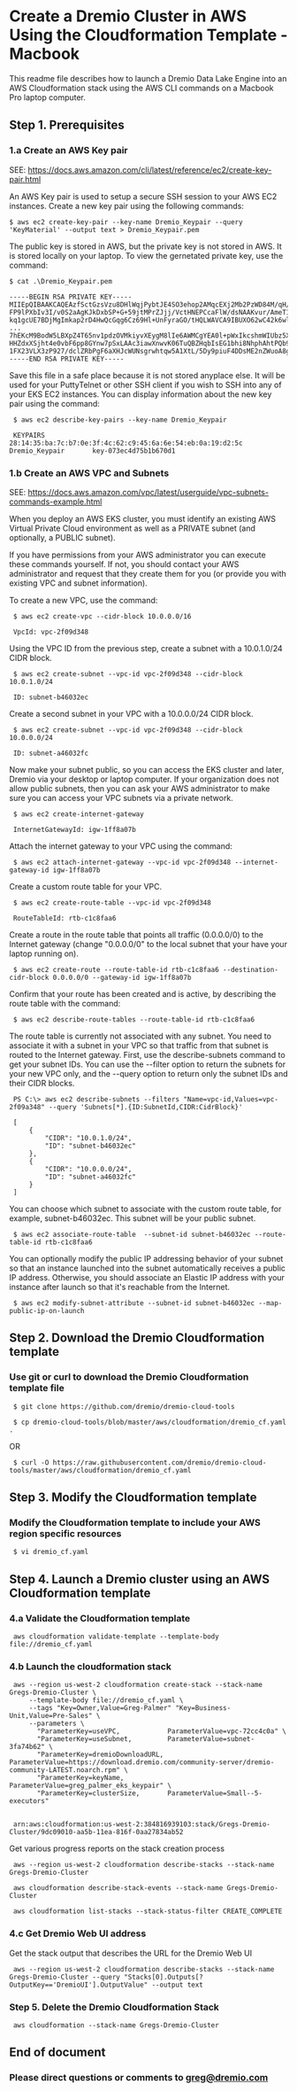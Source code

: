 
# Create a Dremio Cluster in AWS Using the Cloudformation Template - Macbook

This readme file describes how to launch a Dremio Data Lake Engine into an AWS Cloudformation stack using the AWS CLI commands on a Macbook Pro laptop computer.

## Step 1. Prerequisites

### 1.a Create an AWS Key pair

  SEE: https://docs.aws.amazon.com/cli/latest/reference/ec2/create-key-pair.html

  An AWS Key pair is used to setup a secure SSH session to your AWS EC2 instances. Create a new key pair using the following commands:
  
    $ aws ec2 create-key-pair --key-name Dremio_Keypair --query 'KeyMaterial' --output text > Dremio_Keypair.pem

  The public key is stored in AWS, but the private key is not stored in AWS. It is stored locally on your laptop. To view the gernetated private key, use the command:
  
    $ cat .\Dremio_Keypair.pem

    -----BEGIN RSA PRIVATE KEY-----
    MIIEpQIBAAKCAQEAzfSctGzsVzu8DHlWqjPybtJE4SO3ehop2AMqcEXj2Mb2PzWD84M/qH/uxZBM
    FP9lPXbIv3I/v0S2aAgKJkDxbSP+G+59jtMPrZJjj/VctHNEPCcaFlW/dsNAAKvur/AmeT1rZqOa
    kq1gcUE7BDjMgImkap2rD4HwQcGqg6Cz69Hl+UnFyraGO/tHQLWAVCA9IBUXO62wC42k6wlqLpZg
    ...
    7hEKcM9BodW5LBXpZ4T65nv1pdzOVMkiyvXEygM8lIe6AWMCgYEA0l+pWxIkcshmWIUbz5XpdQDq
    HHZdxXSjht4e0vbF6pp8GYnw7pSxLAAc3iawXnwvK06TuQBZHqbIsEG1bhi8NhphAhtPQb9OpiI2
    1FX23VLX3zP927/dclZRbPgF6aXHJcWUNsgrwhtqw5A1XtL/5Dy9piuF4DDsME2nZWuoA8g=
    -----END RSA PRIVATE KEY-----

  Save this file in a safe place because it is not stored anyplace else. It will be used for your PuttyTelnet or other SSH client if you wish to SSH into any of your EKS EC2 instances. You can display information about the new key pair using the command:
  
     $ aws ec2 describe-key-pairs --key-name Dremio_Keypair
	 
     KEYPAIRS        28:14:35:ba:7c:b7:0e:3f:4c:62:c9:45:6a:6e:54:eb:0a:19:d2:5c     Dremio_Keypair       key-073ec4d75b1b670d1

### 1.b Create an AWS VPC and Subnets

SEE: https://docs.aws.amazon.com/vpc/latest/userguide/vpc-subnets-commands-example.html

  When you deploy an AWS EKS cluster, you must identify an existing AWS Virtual Private Cloud environment as well as a PRIVATE subnet (and optionally, a PUBLIC subnet).
  
  If you have permissions from your AWS administrator you can execute these commands yourself. If not, you should contact your AWS administrator and request that they create them for you (or provide you with existing VPC and subnet information).
  
  To create a new VPC, use the command:
  
     $ aws ec2 create-vpc --cidr-block 10.0.0.0/16

     VpcId: vpc-2f09d348
	 
  Using the VPC ID from the previous step, create a subnet with a 10.0.1.0/24 CIDR block.

     $ aws ec2 create-subnet --vpc-id vpc-2f09d348 --cidr-block 10.0.1.0/24

     ID: subnet-b46032ec

  Create a second subnet in your VPC with a 10.0.0.0/24 CIDR block.

     $ aws ec2 create-subnet --vpc-id vpc-2f09d348 --cidr-block 10.0.0.0/24

     ID: subnet-a46032fc
	 
  Now make your subnet public, so you can access the EKS cluster and later, Dremio via your desktop or laptop computer. If your organization does not allow public subnets, then you can ask your AWS administrator to make sure you can access your VPC subnets via a private network.

     $ aws ec2 create-internet-gateway

	 InternetGatewayId: igw-1ff8a07b 

  Attach the internet gateway to your VPC using the command:
  
     $ aws ec2 attach-internet-gateway --vpc-id vpc-2f09d348 --internet-gateway-id igw-1ff8a07b

  Create a custom route table for your VPC.

     $ aws ec2 create-route-table --vpc-id vpc-2f09d348

     RouteTableId: rtb-c1c8faa6 

  Create a route in the route table that points all traffic (0.0.0.0/0) to the Internet gateway (change "0.0.0.0/0" to the local subnet that your have your laptop running on).

     $ aws ec2 create-route --route-table-id rtb-c1c8faa6 --destination-cidr-block 0.0.0.0/0 --gateway-id igw-1ff8a07b

  Confirm that your route has been created and is active, by describing the route table with the command:

     $ aws ec2 describe-route-tables --route-table-id rtb-c1c8faa6

  The route table is currently not associated with any subnet. You need to associate it with a subnet in your VPC so that traffic from that subnet is routed to the Internet gateway. First, use the describe-subnets command to get your subnet IDs. You can use the --filter option to return the subnets for your new VPC only, and the --query option to return only the subnet IDs and their CIDR blocks.
  
     PS C:\> aws ec2 describe-subnets --filters "Name=vpc-id,Values=vpc-2f09a348" --query 'Subnets[*].{ID:SubnetId,CIDR:CidrBlock}'
	 
     [
         {
             "CIDR": "10.0.1.0/24", 
             "ID": "subnet-b46032ec"
         }, 
         {
             "CIDR": "10.0.0.0/24", 
             "ID": "subnet-a46032fc"
         }
     ]

  You can choose which subnet to associate with the custom route table, for example, subnet-b46032ec. This subnet will be your public subnet.

     $ aws ec2 associate-route-table  --subnet-id subnet-b46032ec --route-table-id rtb-c1c8faa6

  You can optionally modify the public IP addressing behavior of your subnet so that an instance launched into the subnet automatically receives a public IP address. Otherwise, you should associate an Elastic IP address with your instance after launch so that it's reachable from the Internet.
  
     $ aws ec2 modify-subnet-attribute --subnet-id subnet-b46032ec --map-public-ip-on-launch



## Step 2. Download the Dremio Cloudformation template

### Use git or curl to download the Dremio Cloudformation template file

     $ git clone https://github.com/dremio/dremio-cloud-tools

     $ cp dremio-cloud-tools/blob/master/aws/cloudformation/dremio_cf.yaml .

OR

     $ curl -O https://raw.githubusercontent.com/dremio/dremio-cloud-tools/master/aws/cloudformation/dremio_cf.yaml

## Step 3. Modify the Cloudformation template

### Modify the Cloudformation template to include your AWS region specific resources

     $ vi dremio_cf.yaml

## Step 4. Launch a Dremio cluster using an AWS Cloudformation template

### 4.a Validate the Cloudformation template 

     aws cloudformation validate-template --template-body file://dremio_cf.yaml

### 4.b Launch the cloudformation stack

     aws --region us-west-2 cloudformation create-stack --stack-name Gregs-Dremio-Cluster \
         --template-body file://dremio_cf.yaml \
         --tags "Key=Owner,Value=Greg-Palmer" "Key=Business-Unit,Value=Pre-Sales" \
         --parameters \
           "ParameterKey=useVPC,            ParameterValue=vpc-72cc4c0a" \
           "ParameterKey=useSubnet,         ParameterValue=subnet-3fa74b62" \
           "ParameterKey=dremioDownloadURL, ParameterValue=https://download.dremio.com/community-server/dremio-community-LATEST.noarch.rpm" \
           "ParameterKey=keyName,           ParameterValue=greg_palmer_eks_keypair" \
           "ParameterKey=clusterSize,       ParameterValue=Small--5-executors"

     
     arn:aws:cloudformation:us-west-2:384816939103:stack/Gregs-Dremio-Cluster/9dc09010-aa5b-11ea-816f-0aa27834ab52

  Get various progress reports on the stack creation process

     aws --region us-west-2 cloudformation describe-stacks --stack-name Gregs-Dremio-Cluster

     aws cloudformation describe-stack-events --stack-name Gregs-Dremio-Cluster

     aws cloudformation list-stacks --stack-status-filter CREATE_COMPLETE

### 4.c Get Dremio Web UI address

  Get the stack output that describes the URL for the Dremio Web UI

     aws --region us-west-2 cloudformation describe-stacks --stack-name Gregs-Dremio-Cluster --query "Stacks[0].Outputs[?OutputKey=='DremioUI'].OutputValue" --output text

### Step 5. Delete the Dremio Cloudformation Stack

     aws cloudformation --stack-name Gregs-Dremio-Cluster 

## End of document

### Please direct questions or comments to greg@dremio.com



